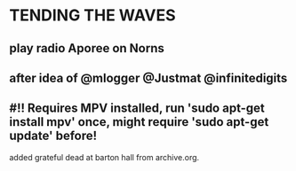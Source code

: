 # TENDING THE WAVES

## play radio Aporee on Norns
## after idea of @mlogger @Justmat @infinitedigits
## #!! Requires MPV installed, run 'sudo apt-get install mpv' once, might require 'sudo apt-get update' before!

added grateful dead at barton hall from archive.org.
